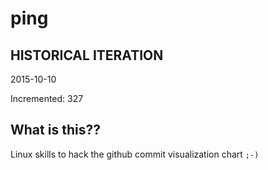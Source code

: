 # ping

## HISTORICAL ITERATION
2015-10-10

Incremented: 327

## What is this?? 
Linux skills to hack the github commit visualization chart `;-)`
